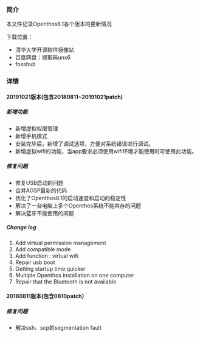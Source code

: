 ### 简介

本文件记录Openthos8.1各个版本的更新情况

下载位置：

- 清华大学开源软件镜像站
- 百度网盘：提取码unx6
- fosshub

### 详情

#### 20191021版本(包含20180811~20191021patch)

##### 新增功能

- 新增虚拟权限管理
- 新增手机模式
- 安装完毕后，新增了调试选项，方便对系统错误进行调试。
- 新增虚拟wifi的功能，当app要求必须使用wifi环境才能使用时可使用此功能。

##### 修复问题

- 修复USB启动的问题
- 合并AOSP最新的代码
- 优化了Openthos8.1的启动速度和启动的稳定性
- 解决了一台电脑上多个Openthos系统不能共存的问题
- 解决蓝牙不能使用的问题

##### Change log

1. Add virtual permission management
2. Add compatible mode
3. Add function : virtual wifi
4. Repair usb boot
5. Getting startup time quicker
6. Multiple Openthos installation on one computer
7. Repair that the Bluetooth is not available

#### 20180811版本(包含0810patch）

##### 修复问题

 - 解决ssh、scp的segmentation fault
